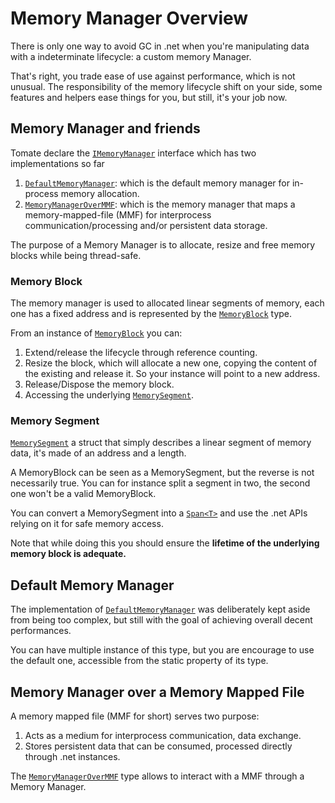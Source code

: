 ﻿# Memory Manager Overview

There is only one way to avoid GC in .net when you're manipulating data with a indeterminate lifecycle: a custom memory Manager.

That's right, you trade ease of use against performance, which is not unusual.
The responsibility of the memory lifecycle shift on your side, some features and helpers ease things for you, but still, it's your job now.

## Memory Manager and friends
Tomate declare the [`IMemoryManager`](<xref:Tomate.IMemoryManager>) interface which has two implementations so far

1. [`DefaultMemoryManager`](<xref:Tomate.DefaultMemoryManager>): which is the default memory manager for in-process memory allocation.
2. [`MemoryManagerOverMMF`](<xref:Tomate.MemoryManagerOverMMF>): which is the memory manager that maps a memory-mapped-file (MMF) for interprocess communication/processing and/or persistent data storage.

The purpose of a Memory Manager is to allocate, resize and free memory blocks while being thread-safe.

### Memory Block

The memory manager is used to allocated linear segments of memory, each one has a fixed address and is represented by the [`MemoryBlock`](<xref:Tomate.MemoryBlock>) type.

From an instance of [`MemoryBlock`](<xref:Tomate.MemoryBlock>) you can:
1. Extend/release the lifecycle through reference counting.
2. Resize the block, which will allocate a new one, copying the content of the existing and release it. So your instance will point to a new address.
3. Release/Dispose the memory block.
4. Accessing the underlying [`MemorySegment`](<xref:Tomate.MemorySegment>).

### Memory Segment

[`MemorySegment`](<xref:Tomate.MemorySegment>) a struct that simply describes a linear segment of memory data, it's made of an address and a length.

A MemoryBlock can be seen as a MemorySegment, but the reverse is not necessarily true. You can for instance split a segment in two, the second one won't be a valid MemoryBlock.

You can convert a MemorySegment into a [`Span<T>`](<xref:System.Span`1>) and use the .net APIs relying on it for safe memory access.

Note that while doing this you should ensure the __lifetime of the underlying memory block is adequate.__

## Default Memory Manager

The implementation of [`DefaultMemoryManager`](<xref:Tomate.DefaultMemoryManager>) was deliberately kept aside from being too complex, but still with the goal of achieving overall decent performances.

You can have multiple instance of this type, but you are encourage to use the default one, accessible from the static property of its type.

## Memory Manager over a Memory Mapped File

A memory mapped file (MMF for short) serves two purpose:
1. Acts as a medium for interprocess communication, data exchange.
2. Stores persistent data that can be consumed, processed directly through .net instances.

The [`MemoryManagerOverMMF`](<xref:Tomate.MemoryManagerOverMMF>) type allows to interact with a MMF through a Memory Manager.
